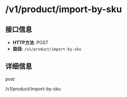 # /v1/product/import-by-sku

## 接口信息

- **HTTP方法**: POST
- **路径**: `/v1/product/import-by-sku`

## 详细信息

post

/v1/product/import-by-sku
